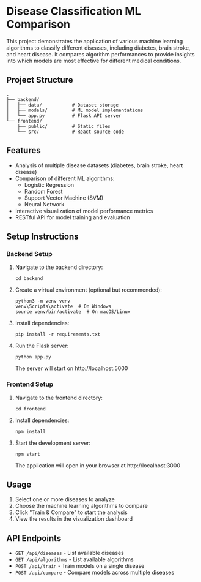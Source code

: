 # Disease Classification ML Comparison

This project demonstrates the application of various machine learning algorithms to classify different diseases, including diabetes, brain stroke, and heart disease. It compares algorithm performances to provide insights into which models are most effective for different medical conditions.

## Project Structure

```
.
├── backend/
│   ├── data/           # Dataset storage
│   ├── models/         # ML model implementations
│   └── app.py          # Flask API server
└── frontend/
    ├── public/         # Static files
    └── src/            # React source code
```

## Features

- Analysis of multiple disease datasets (diabetes, brain stroke, heart disease)
- Comparison of different ML algorithms:
  - Logistic Regression
  - Random Forest
  - Support Vector Machine (SVM)
  - Neural Network
- Interactive visualization of model performance metrics
- RESTful API for model training and evaluation

## Setup Instructions

### Backend Setup

1. Navigate to the backend directory:
   ```
   cd backend
   ```

2. Create a virtual environment (optional but recommended):
   ```
   python3 -m venv venv
   venv\Scripts\activate  # On Windows
   source venv/bin/activate  # On macOS/Linux
   ```

3. Install dependencies:
   ```
   pip install -r requirements.txt
   ```

4. Run the Flask server:
   ```
   python app.py
   ```
   The server will start on http://localhost:5000

### Frontend Setup

1. Navigate to the frontend directory:
   ```
   cd frontend
   ```

2. Install dependencies:
   ```
   npm install
   ```

3. Start the development server:
   ```
   npm start
   ```
   The application will open in your browser at http://localhost:3000

## Usage

1. Select one or more diseases to analyze
2. Choose the machine learning algorithms to compare
3. Click "Train & Compare" to start the analysis
4. View the results in the visualization dashboard

## API Endpoints

- `GET /api/diseases` - List available diseases
- `GET /api/algorithms` - List available algorithms
- `POST /api/train` - Train models on a single disease
- `POST /api/compare` - Compare models across multiple diseases 
